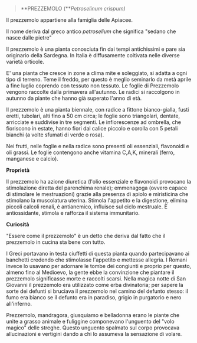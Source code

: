 > **PREZZEMOLO (***Petroselinum crispum)*

Il prezzemolo appartiene alla famiglia delle Apiacee.

Il nome deriva dal greco antico *petroselium* che significa "sedano che
nasce dalle pietre"

Il prezzemolo è una pianta conosciuta fin dai tempi antichissimi e pare
sia originario della Sardegna. In Italia è diffusamente coltivata nelle
diverse varietà orticole.

E' una pianta che cresce in zone a clima mite e soleggiato, si adatta a
ogni tipo di terreno. Teme il freddo, per questo è meglio seminarlo da
metà aprile a fine luglio coprendo con tessuto non tessuto. Le foglie
di Prezzemolo vengono raccolte dalla primavera all'autunno. Le radici si
raccolgono in autunno da piante che hanno già superato l'anno di
età.

Il prezzemolo è una pianta biennale, con radice a fittone bianco-gialla,
fusti eretti, tubolari, alti fino a 50 cm circa; le foglie sono
triangolari, dentate, arricciate e suddivise in tre segmenti. Le
infiorescenze ad ombrella, che fioriscono in estate, hanno fiori dal
calice piccolo e corolla con 5 petali bianchi (a volte sfumati di verde
o rosa).

Nei frutti, nelle foglie e nella radice sono presenti oli essenziali,
flavonoidi e oli grassi. Le foglie contengono anche vitamina C,A,K,
minerali (ferro, manganese e calcio).

**Proprietà**

Il prezzemolo ha azione diuretica (l'olio essenziale e flavonoidi
provocano la stimolazione diretta del parenchima renale); emmenagoga
(ovvero capace di stimolare le mestruazioni) grazie alla presenza di
apiolo e miristicina che stimolano la muscolatura uterina. Stimola
l'appetito e la digestione, elimina piccoli calcoli renali, è
antianemico, influisce sul ciclo mestruale. È antiossidante, stimola e
rafforza il sistema immunitario.

**Curiosità**

"Essere come il prezzemolo" è un detto che deriva dal fatto che il
prezzemolo in cucina sta bene con tutto.

I Greci portavano in testa ciuffetti di questa pianta quando
partecipavano ai banchetti credendo che stimolasse l'appetito e mettesse
allegria. I Romani invece lo usavano per adornare le tombe dei congiunti
e proprio per questo, almeno fino al Medioevo, la gente ebbe la
convinzione che piantare il prezzemolo significasse morte e raccolti
scarsi. Nella magica notte di San Giovanni il prezzemolo era utilizzato
come erba divinatoria; per sapere la sorte dei defunti si bruciava il
prezzemolo nel camino del defunto stesso: il fumo era bianco se il
defunto era in paradiso, grigio in purgatorio e nero all'inferno.

Prezzemolo, mandragora, giusquiamo e belladonna erano le piante che
unite a grasso animale e fuliggine componevano l'unguento del "volo
magico" delle streghe. Questo unguento spalmato sul corpo provocava
allucinazioni e vertigini dando a chi lo assumeva la sensazione di
volare.
